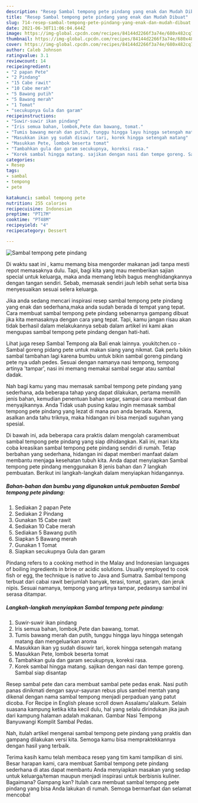 ```yaml
---
description: "Resep Sambal tempong pete pindang yang enak dan Mudah Dibuat"
title: "Resep Sambal tempong pete pindang yang enak dan Mudah Dibuat"
slug: 714-resep-sambal-tempong-pete-pindang-yang-enak-dan-mudah-dibuat
date: 2021-06-30T11:06:04.644Z
image: https://img-global.cpcdn.com/recipes/84144d2266f3a74e/680x482cq70/sambal-tempong-pete-pindang-foto-resep-utama.jpg
thumbnail: https://img-global.cpcdn.com/recipes/84144d2266f3a74e/680x482cq70/sambal-tempong-pete-pindang-foto-resep-utama.jpg
cover: https://img-global.cpcdn.com/recipes/84144d2266f3a74e/680x482cq70/sambal-tempong-pete-pindang-foto-resep-utama.jpg
author: Caleb Johnson
ratingvalue: 3.1
reviewcount: 14
recipeingredient:
- "2 papan Pete"
- "2 Pindang"
- "15 Cabe rawit"
- "10 Cabe merah"
- "5 Bawang putih"
- "5 Bawang merah"
- "1 Tomat"
- "secukupnya Gula dan garam"
recipeinstructions:
- "Suwir-suwir ikan pindang"
- "Iris semua bahan, lombok,Pete dan bawang, tomat."
- "Tumis bawang merah dan putih, tunggu hingga layu hingga setengah matang dan mengeluarkan aroma"
- "Masukkan ikan yg sudah disuwir tari, korek hingga setengah matang"
- "Masukkan Pete, lombok beserta tomat"
- "Tambahkan gula dan garam secukupnya, koreksi rasa."
- "Korek sambal hingga matang. sajikan dengan nasi dan tempe goreng. Sambal siap disantap"
categories:
- Resep
tags:
- sambal
- tempong
- pete

katakunci: sambal tempong pete 
nutrition: 255 calories
recipecuisine: Indonesian
preptime: "PT17M"
cooktime: "PT48M"
recipeyield: "4"
recipecategory: Dessert

---
```



![Sambal tempong pete pindang](https://img-global.cpcdn.com/recipes/84144d2266f3a74e/680x482cq70/sambal-tempong-pete-pindang-foto-resep-utama.jpg)

Di waktu  saat ini , kamu memang bisa mengorder makanan jadi tanpa mesti repot memasaknya dulu. Tapi, bagi kita yang mau memberikan sajian special untuk keluarga, maka anda memang lebih bagus menghidangkannya dengan tangan sendiri. Sebab, memasak sendiri jauh lebih sehat serta bisa menyesuaikan sesuai selera keluarga.

Jika anda sedang mencari inspirasi resep sambal tempong pete pindang yang enak dan sederhana,maka anda sudah berada di tempat yang tepat. Cara membuat sambal tempong pete pindang  sebenarnya gampang dibuat jika kita memasaknya dengan cara yang tepat. Tapi, kamu jangan risau akan tidak berhasil dalam melakukannya 
sebab dalam artikel ini kami akan mengupas sambal tempong pete pindang dengan hati-hati.  

Lihat juga resep Sambal Tempong ala Bali enak lainnya. youkitchen.co - Sambal goreng pidang pete untuk makan siang yang nikmat. Gak perlu bikin sambal tambahan lagi karena bumbu untuk bikin sambal goreng pindang pete nya udah pedes. Sesuai dengan namanya nasi tempong, tempong artinya &#39;tampar&#39;, nasi ini memang memakai sambal segar atau sambal dadak.

Nah bagi kamu yang mau memasak sambal tempong pete pindang yang sederhana, ada beberapa tahap yang dapat dilakukan, pertama memilih jenis bahan, kemudian penentuan bahan segar, sampai cara membuat dan menyajikannya. Anda Tidak usah pusing kalau ingin memasak sambal tempong pete pindang yang lezat di mana pun anda berada. Karena, asalkan anda  tahu triknya, maka hidangan ini bisa menjadi suguhan yang spesial.

Di bawah ini, ada beberapa cara praktis  dalam mengolah caramembuat sambal tempong pete pindang yang siap dihidangkan. Kali ini, mari kita coba kreasikan sambal tempong pete pindang sendiri di rumah. Tetap berbahan yang sederhana, hidangan ini dapat memberi manfaat dalam membantu menjaga kesehatan tubuh kita. Anda dapat menyiapkan Sambal tempong pete pindang menggunakan 8 jenis bahan dan 7 langkah pembuatan. Berikut ini langkah-langkah dalam menyiapkan hidangannya.

<!--inarticleads1-->

##### Bahan-bahan dan bumbu yang digunakan untuk pembuatan Sambal tempong pete pindang:

1. Sediakan 2 papan Pete
1. Sediakan 2 Pindang
1. Gunakan 15 Cabe rawit
1. Sediakan 10 Cabe merah
1. Sediakan 5 Bawang putih
1. Siapkan 5 Bawang merah
1. Gunakan 1 Tomat
1. Siapkan secukupnya Gula dan garam


Pindang refers to a cooking method in the Malay and Indonesian languages of boiling ingredients in brine or acidic solutions. Usually employed to cook fish or egg, the technique is native to Java and Sumatra. Sambal tempong terbuat dari cabai rawit berjumlah banyak, terasi, tomat, garam, dan jeruk nipis. Sesuai namanya, tempong yang artinya tampar, pedasnya sambal ini serasa ditampar. 

<!--inarticleads2-->

##### Langkah-langkah menyiapkan Sambal tempong pete pindang:

1. Suwir-suwir ikan pindang
1. Iris semua bahan, lombok,Pete dan bawang, tomat.
1. Tumis bawang merah dan putih, tunggu hingga layu hingga setengah matang dan mengeluarkan aroma
1. Masukkan ikan yg sudah disuwir tari, korek hingga setengah matang
1. Masukkan Pete, lombok beserta tomat
1. Tambahkan gula dan garam secukupnya, koreksi rasa.
1. Korek sambal hingga matang. sajikan dengan nasi dan tempe goreng. Sambal siap disantap


Resep sambal pete dan cara membuat sambal pete pedas enak. Nasi putih panas dinikmati dengan sayur-sayuran rebus plus sambel mentah yang dikenal dengan nama sambal tempong menjadi perpaduan yang patut dicoba. For Recipe in English please scroll down Assalamu&#39;alaikum. Selain suasana kampung ketika kita kecil dulu, hal yang selalu dirindukan jika jauh dari kampung halaman adalah makanan. Gambar Nasi Tempong Banyuwangi Komplit Sambal Pedas. 

Nah, itulah artikel mengenai  sambal tempong pete pindang  yang praktis dan gampang dilakukan versi kita. Semoga kamu bisa mempraktekkannya dengan hasil yang terbaik. 

Terima kasih kamu telah membaca resep yang tim kami tampilkan di sini. Besar harapan kami, cara membuat  Sambal tempong pete pindang sederhana di atas dapat membantu Anda menyiapkan masakan yang sedap untuk keluarga/teman maupun menjadi inspirasi untuk berbisnis kuliner. Bagaimana? Gampang kan? Itulah cara membuat sambal tempong pete pindang yang bisa Anda lakukan di rumah. Semoga bermanfaat dan selamat mencoba!

